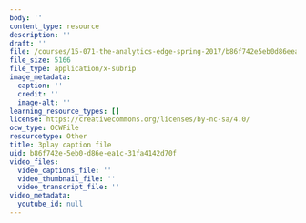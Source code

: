 ```yaml
---
body: ''
content_type: resource
description: ''
draft: ''
file: /courses/15-071-the-analytics-edge-spring-2017/b86f742e5eb0d86eea1c31fa4142d70f_L315IjxyUM.srt
file_size: 5166
file_type: application/x-subrip
image_metadata:
  caption: ''
  credit: ''
  image-alt: ''
learning_resource_types: []
license: https://creativecommons.org/licenses/by-nc-sa/4.0/
ocw_type: OCWFile
resourcetype: Other
title: 3play caption file
uid: b86f742e-5eb0-d86e-ea1c-31fa4142d70f
video_files:
  video_captions_file: ''
  video_thumbnail_file: ''
  video_transcript_file: ''
video_metadata:
  youtube_id: null
---
```

